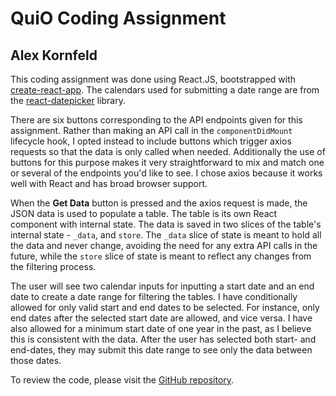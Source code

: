 # QuiO Coding Assignment
## Alex Kornfeld

This coding assignment was done using React.JS, bootstrapped with [create-react-app](https://github.com/facebook/create-react-app). The calendars used for submitting a date range are from the [react-datepicker](https://reactdatepicker.com/) library.

There are six buttons corresponding to the API endpoints given for this assignment. Rather than making an API call in the `componentDidMount` lifecycle hook, I opted instead to include buttons which trigger axios requests so that the data is only called when needed. Additionally the use of buttons for this purpose makes it very straightforward to mix and match one or several of the endpoints you'd like to see. I chose axios because it works well with React and has broad browser support.

When the **Get Data** button is pressed and the axios request is made, the JSON data is used to populate a table. The table is its own React component with internal state. The data is saved in two slices of the table's internal state - `_data`, and `store`. The `_data` slice of state is meant to hold all the data and never change, avoiding the need for any extra API calls in the future, while the `store` slice of state is meant to reflect any changes from the filtering process.

The user will see two calendar inputs for inputting a start date and an end date to create a date range for filtering the tables. I have conditionally allowed for only valid start and end dates to be selected. For instance, only end dates after the selected start date are allowed, and vice versa. I have also allowed for a minimum start date of one year in the past, as I believe this is consistent with the data. After the user has selected both start- and end-dates, they may submit this date range to see only the data between those dates.

To review the code, please visit the [GitHub repository](https://github.com/akorn3001/quio-assessment).
